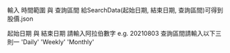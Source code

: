 輸入 時間範圍 與 查詢區間 給SearchData(起始日期, 結束日期, 查詢區間)可得到 股價.json

起始日期 與 結束日期 請輸入阿拉伯數字 e.g. 20210803
查詢區間請輸入以下三則一 'Daily' 'Weekly' 'Monthly'
